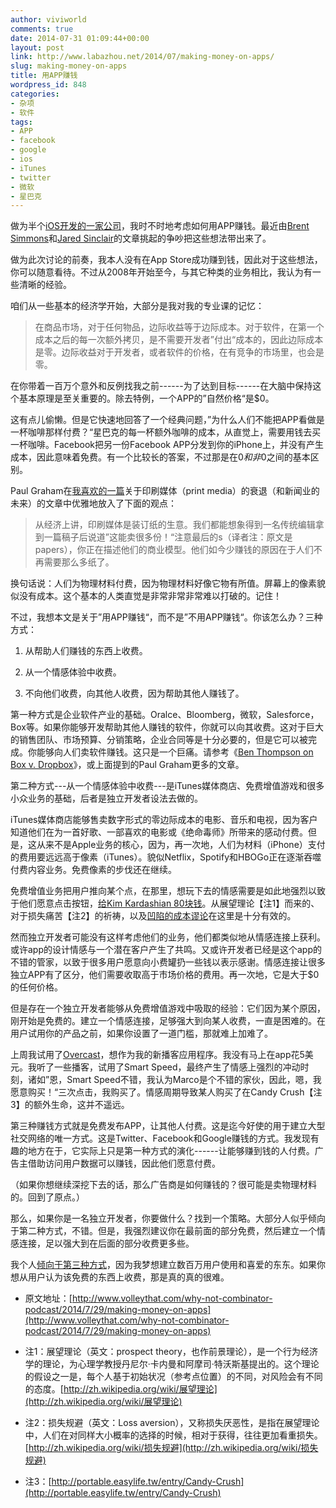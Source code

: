 ```yaml
---
author: viviworld
comments: true
date: 2014-07-31 01:09:44+00:00
layout: post
link: http://www.labazhou.net/2014/07/making-money-on-apps/
slug: making-money-on-apps
title: 用APP赚钱
wordpress_id: 848
categories:
- 杂项
- 软件
tags:
- APP
- facebook
- google
- ios
- iTunes
- twitter
- 微软
- 星巴克
---
```


做为半个[iOS开发的一家公司](http://taps.io/L-hQ)，我时不时地考虑如何用APP赚钱。最近由[Brent Simmons](http://inessential.com/2014/07/28/more_on_ios_indies)和[Jared Sinclair](http://blog.jaredsinclair.com/post/93118460565/a-candid-look-at-unreads-first-year)的文章挑起的争吵把这些想法带出来了。

做为此次讨论的前奏，我本人没有在App Store成功赚到钱，因此对于这些想法，你可以随意看待。不过从2008年开始至今，与其它种类的业务相比，我认为有一些清晰的经验。

咱们从一些基本的经济学开始，大部分是我对我的专业课的记忆：


<blockquote>在商品市场，对于任何物品，边际收益等于边际成本。对于软件，在第一个成本之后的每一次额外拷贝，是不需要开发者”付出“成本的，因此边际成本是零。边际收益对于开发者，或者软件的价格，在有竞争的市场里，也会是零。</blockquote>


在你带着一百万个意外和反例找我之前------为了达到目标------在大脑中保持这个基本原理是至关重要的。除去特例，一个APP的”自然价格“是$0。

这有点儿偷懒。但是它快速地回答了一个经典问题，”为什么人们不能把APP看做是一杯咖啡那样付费？“星巴克的每一杯额外咖啡的成本，从直觉上，需要用钱去买一杯咖啡。Facebook把另一份Facebook APP分发到你的iPhone上，并没有产生成本，因此意味着免费。有一个比较长的答案，不过那是在$0和非$0之间的基本区别。

Paul Graham在[我喜欢的一篇](http://www.paulgraham.com/publishing.html)关于印刷媒体（print media）的衰退（和新闻业的未来）的文章中优雅地放入了下面的观点：


<blockquote>从经济上讲，印刷媒体是装订纸的生意。我们都能想象得到一名传统编辑拿到一篇稿子后说道”这能卖很多份！“注意最后的s（译者注：原文是papers），你正在描述他们的商业模型。他们如今少赚钱的原因在于人们不再需要那么多纸了。</blockquote>


换句话说：人们为物理材料付费，因为物理材料好像它物有所值。屏幕上的像素貌似没有成本。这个基本的人类直觉是非常非常非常难以打破的。记住！

不过，我想本文是关于”用APP赚钱“，而不是”不用APP赚钱“。你该怎么办？三种方式：



	
  1. 从帮助人们赚钱的东西上收费。

	
  2. 从一个情感体验中收费。

	
  3. 不向他们收费，向其他人收费，因为帮助其他人赚钱了。


第一种方式是企业软件产业的基础。Oralce、Bloomberg，微软，Salesforce，Box等。如果你能够开发帮助其他人赚钱的软件，你就可以向其收费。这对于巨大的销售团队、市场预算、分销策略，企业合同等是十分必要的，但是它可以被完成。你能够向人们卖软件赚钱。这只是一个巨痛。请参考《[Ben Thompson on Box v. Dropbox](http://stratechery.com/2014/battle-box/)》，或上面提到的Paul Graham更多的文章。

第二种方式---从一个情感体验中收费---是iTunes媒体商店、免费增值游戏和很多小众业务的基础，后者是独立开发者设法去做的。

iTunes媒体商店能够售卖数字形式的零边际成本的电影、音乐和电视，因为客户知道他们在为一首好歌、一部喜欢的电影或《绝命毒师》所带来的感动付费。但是，这从来不是Apple业务的核心，因为，再一次地，人们为材料（iPhone）支付的费用要远远高于像素（iTunes）。貌似Netflix，Spotify和HBOGo正在逐渐吞噬付费内容业务。免费像素的步伐还在继续。

免费增值业务把用户推向某个点，在那里，想玩下去的情感需要是如此地强烈以致于他们愿意点击按钮，[给Kim Kardashian 80块钱](http://techcrunch.com/2014/07/23/life-on-kim-kardashians-d-list/)。从展望理论【注1】而来的、对于损失痛苦【注2】的祈祷，以及[凹陷的成本谬论](http://youarenotsosmart.com/2011/03/25/the-sunk-cost-fallacy/)在这里是十分有效的。

然而独立开发者可能没有这样考虑他们的业务，他们都类似地从情感连接上获利。或许app的设计情感与一个潜在客户产生了共鸣。又或许开发者已经是这个app的不错的管家，以致于很多用户愿意向小费罐扔一些钱以表示感谢。情感连接让很多独立APP有了区分，他们需要收取高于市场价格的费用。再一次地，它是大于$0的任何价格。

但是存在一个独立开发者能够从免费增值游戏中吸取的经验：它们因为某个原因，刚开始是免费的。建立一个情感连接，足够强大到向某人收费，一直是困难的。在用户试用你的产品之前，如果你设置了一道门槛，那就难上加难了。

上周我试用了[Overcast](http://www.volleythat.com/why-not-combinator-podcast/2014/7/29/overcast.fm)，想作为我的新播客应用程序。我没有马上在app花5美元。我听了一些播客，试用了Smart Speed，最终产生了情感上强烈的冲动时刻，诸如”恩，Smart Speed不错，我认为Marco是个不错的家伙，因此，嗯，我愿意购买！“三次点击，我购买了。情感周期导致某人购买了在Candy Crush【注3】的额外生命，这并不遥远。

第三种赚钱方式就是免费发布APP，让其他人付费。这是迄今好使的用于建立大型社交网络的唯一方式。这是Twitter、Facebook和Google赚钱的方式。我发现有趣的地方在于，它实际上只是第一种方式的演化------让能够赚到钱的人付费。广告主借助访问用户数据可以赚钱，因此他们愿意付费。

（如果你想继续深挖下去的话，那么广告商是如何赚钱的？很可能是卖物理材料的。回到了原点。）

那么，如果你是一名独立开发者，你要做什么？找到一个策略。大部分人似乎倾向于第二种方式，不错。但是，我强烈建议你在最前面的部分免费，然后建立一个情感连接，足以强大到在后面的部分收费更多些。

我个人[倾向于第三种方式](http://taps.io/L-hQ)，因为我梦想建立数百万用户使用和喜爱的东东。如果你想从用户认为该免费的东西上收费，那是真的真的很难。



	
  * 原文地址：[http://www.volleythat.com/why-not-combinator-podcast/2014/7/29/making-money-on-apps](http://www.volleythat.com/why-not-combinator-podcast/2014/7/29/making-money-on-apps)

	
  * 注1：展望理论（英文：prospect theory，也作前景理论），是一个行为经济学的理论，为心理学教授丹尼尔·卡内曼和阿摩司·特沃斯基提出的。这个理论的假设之一是，每个人基于初始状况（参考点位置）的不同，对风险会有不同的态度。[http://zh.wikipedia.org/wiki/展望理论](http://zh.wikipedia.org/wiki/展望理论)

	
  * 注2：损失规避（英文：Loss aversion），又称损失厌恶性，是指在展望理论中，人们在对同样大小概率的选择的时候，相对于获得，往往更加看重损失。[http://zh.wikipedia.org/wiki/损失规避](http://zh.wikipedia.org/wiki/损失规避)

	
  * 注3：[http://portable.easylife.tw/entry/Candy-Crush](http://portable.easylife.tw/entry/Candy-Crush)


